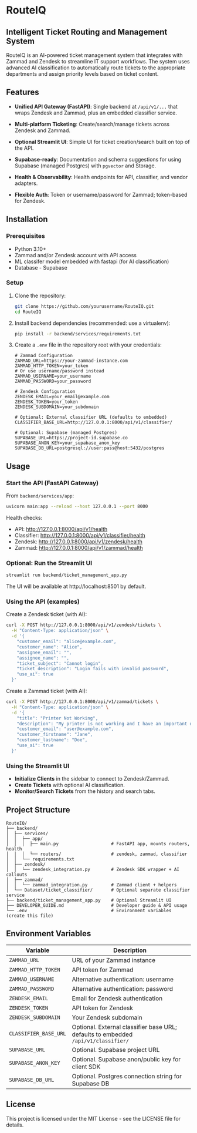 # RouteIQ

## Intelligent Ticket Routing and Management System

RouteIQ is an AI-powered ticket management system that integrates with Zammad and Zendesk to streamline IT support workflows. The system uses advanced AI classification to automatically route tickets to the appropriate departments and assign priority levels based on ticket content.

## Features

- **Unified API Gateway (FastAPI)**: Single backend at `/api/v1/...` that wraps Zendesk and Zammad, plus an embedded classifier service.
- **Multi-platform Ticketing**: Create/search/manage tickets across Zendesk and Zammad.
 
- **Optional Streamlit UI**: Simple UI for ticket creation/search built on top of the API.
- **Supabase-ready**: Documentation and schema suggestions for using Supabase (managed Postgres) with `pgvector` and Storage.
- **Health & Observability**: Health endpoints for API, classifier, and vendor adapters.
- **Flexible Auth**: Token or username/password for Zammad; token-based for Zendesk.

## Installation

### Prerequisites
- Python 3.10+
- Zammad and/or Zendesk account with API access
- ML classifer model embedded with fastapi (for AI classification)
- Database - Supabase  

### Setup

1. Clone the repository:
   ```bash
   git clone https://github.com/yourusername/RouteIQ.git
   cd RouteIQ
   ```

2. Install backend dependencies (recommended: use a virtualenv):
   ```bash
   pip install -r backend/services/requirements.txt
   ```

3. Create a `.env` file in the repository root with your credentials:
   ```
   # Zammad Configuration
   ZAMMAD_URL=https://your-zammad-instance.com
   ZAMMAD_HTTP_TOKEN=your_token
   # Or use username/password instead
   ZAMMAD_USERNAME=your_username
   ZAMMAD_PASSWORD=your_password

   # Zendesk Configuration
   ZENDESK_EMAIL=your_email@example.com
   ZENDESK_TOKEN=your_token
   ZENDESK_SUBDOMAIN=your_subdomain
 
   # Optional: External classifier URL (defaults to embedded)
   CLASSIFIER_BASE_URL=http://127.0.0.1:8000/api/v1/classifier/

   # Optional: Supabase (managed Postgres)
   SUPABASE_URL=https://project-id.supabase.co
   SUPABASE_ANON_KEY=your_supabase_anon_key
   SUPABASE_DB_URL=postgresql://user:pass@host:5432/postgres
   ```

## Usage

### Start the API (FastAPI Gateway)
From `backend/services/app`:
```bash
uvicorn main:app --reload --host 127.0.0.1 --port 8000
```
Health checks:
- API: http://127.0.0.1:8000/api/v1/health
- Classifier: http://127.0.0.1:8000/api/v1/classifier/health
- Zendesk: http://127.0.0.1:8000/api/v1/zendesk/health
- Zammad: http://127.0.0.1:8000/api/v1/zammad/health

### Optional: Run the Streamlit UI
```bash
streamlit run backend/ticket_management_app.py
```
The UI will be available at http://localhost:8501 by default.

### Using the API (examples)
Create a Zendesk ticket (with AI):
```bash
curl -X POST http://127.0.0.1:8000/api/v1/zendesk/tickets \
  -H "Content-Type: application/json" \
  -d '{
    "customer_email": "alice@example.com",
    "customer_name": "Alice",
    "assignee_email": "",
    "assignee_name": "",
    "ticket_subject": "Cannot login",
    "ticket_description": "Login fails with invalid password",
    "use_ai": true
  }'
```
Create a Zammad ticket (with AI):
```bash
curl -X POST http://127.0.0.1:8000/api/v1/zammad/tickets \
  -H "Content-Type: application/json" \
  -d '{
    "title": "Printer Not Working",
    "description": "My printer is not working and I have an important deadline.",
    "customer_email": "user@example.com",
    "customer_firstname": "Jane",
    "customer_lastname": "Doe",
    "use_ai": true
  }'
```

### Using the Streamlit UI
- **Initialize Clients** in the sidebar to connect to Zendesk/Zammad.
- **Create Tickets** with optional AI classification.
- **Monitor/Search Tickets** from the history and search tabs.

## Project Structure

```
RouteIQ/
├── backend/
│  ├── services/
│  │  ├── app/
│  │  │  ├── main.py                    # FastAPI app, mounts routers, health
│  │  │  └── routers/                   # zendesk, zammad, classifier
│  │  └── requirements.txt
│  ├── zendesk/
│  │  └── zendesk_integration.py        # Zendesk SDK wrapper + AI callouts
│  ├── zammad/
│  │  └── zammad_integration.py         # Zammad client + helpers
│  └── Dataset/ticket_classifier/       # Optional separate classifier service
├── backend/ticket_management_app.py    # Optional Streamlit UI
├── DEVELOPER_GUIDE.md                  # Developer guide & API usage
└── .env                                # Environment variables (create this file)
```

## Environment Variables

| Variable | Description |
|----------|-------------|
| `ZAMMAD_URL` | URL of your Zammad instance |
| `ZAMMAD_HTTP_TOKEN` | API token for Zammad |
| `ZAMMAD_USERNAME` | Alternative authentication: username |
| `ZAMMAD_PASSWORD` | Alternative authentication: password |
| `ZENDESK_EMAIL` | Email for Zendesk authentication |
| `ZENDESK_TOKEN` | API token for Zendesk |
| `ZENDESK_SUBDOMAIN` | Your Zendesk subdomain | 
| `CLASSIFIER_BASE_URL` | Optional. External classifier base URL; defaults to embedded `/api/v1/classifier/` |
| `SUPABASE_URL` | Optional. Supabase project URL |
| `SUPABASE_ANON_KEY` | Optional. Supabase anon/public key for client SDK |
| `SUPABASE_DB_URL` | Optional. Postgres connection string for Supabase DB |

## License

This project is licensed under the MIT License - see the LICENSE file for details.